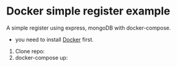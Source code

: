 # Docker simple register example 

A simple register using express, mongoDB with docker-compose.

* you need to install [Docker](https://www.docker.com/get-started) first.

1. Clone repo:
2. docker-compose up:

